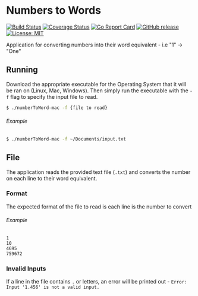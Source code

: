 # Numbers to Words
[![Build Status](https://travis-ci.org/Piszmog/numbersToWords.svg?branch=develop)](https://travis-ci.org/Piszmog/gotoggle)
[![Coverage Status](https://coveralls.io/repos/github/Piszmog/numbersToWords/badge.svg?branch=develop)](https://coveralls.io/github/Piszmog/numbersToWords?branch=develop)
[![Go Report Card](https://goreportcard.com/badge/github.com/Piszmog/numbersToWords)](https://goreportcard.com/report/github.com/Piszmog/numbersToWords)
[![GitHub release](https://img.shields.io/github/release/Piszmog/numbersToWords.svg)](https://github.com/Piszmog/numbersToWords/releases/latest)
[![License: MIT](https://img.shields.io/badge/License-MIT-yellow.svg)](https://opensource.org/licenses/MIT)

Application for converting numbers into their word equivalent - i.e  "1" -> "One"

## Running
Download the appropriate executable for the Operating System that it will be ran on (Linux, Mac, Windows). Then simply run 
the executable with the `-f` flag to specify the input file to read.

```bash
$ ./numberToWord-mac -f {file to read}
```

###### Example
```bash
$ ./numberToWord-mac -f ~/Documents/input.txt
```

## File
The application reads the provided text file (`.txt`) and converts the number on each line to their word equivalent.

### Format
The expected format of the file to read is each line is the number to convert

###### Example
```text
1
10
4695
759672
```

### Invalid Inputs
If a line in the file contains `.` or letters, an error will be printed out - `Error: Input '1.456' is not a valid input.`
